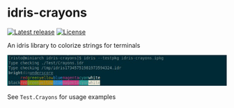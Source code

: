# idris-crayons

[![Latest release](http://img.shields.io/bower/v/idris-crayons.svg)](https://github.com/Risto-Stevcev/idris-crayons/releases)
[![License](http://img.shields.io/:license-MIT-blue.svg?style=flat)](LICENSE)

An idris library to colorize strings for terminals

![Test output](https://github.com/Risto-Stevcev/idris-crayons/raw/master/screenshot.jpg "Test output")

See `Test.Crayons` for usage examples
